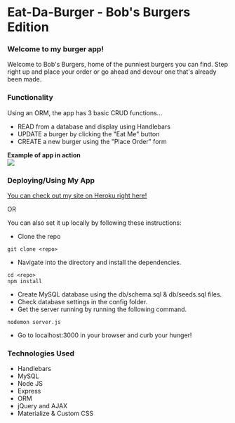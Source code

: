 # Eat-Da-Burger - Bob's Burgers Edition

### Welcome to my burger app!

Welcome to Bob's Burgers, home of the punniest burgers you can find. Step right up and place your order or go ahead and devour one that's already been made. 

### Functionality
Using an ORM, the app has 3 basic CRUD functions...

* READ from a database and display using Handlebars
* UPDATE a burger by clicking the "Eat Me" button 
* CREATE a new burger using the "Place Order" form

**Example of app in action**  
![](gifs/burgers_app.gif)   

### Deploying/Using My App

[You can check out my site on Heroku right here!](URRL)

OR

You can also set it up locally by following these instructions:  

* Clone the repo 
```
git clone <repo>
```
* Navigate into the directory and install the dependencies. 
``` 
cd <repo>
npm install 
```
* Create MySQL database using the db/schema.sql & db/seeds.sql files. 
* Check database settings in the config folder.
* Get the server running by running the following command.
```
nodemon server.js
```
* Go to localhost:3000 in your browser and curb your hunger!

### Technologies Used
* Handlebars 
* MySQL
* Node JS
* Express 
* ORM
* jQuery and AJAX
* Materialize & Custom CSS